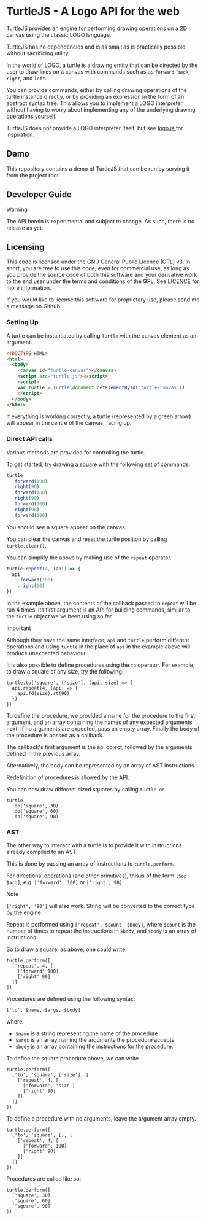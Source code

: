 # TurtleJS - A Logo API for the web

TurtleJS provides an engine for performing drawing operations on a 2D canvas
using the classic LOGO language.

TurtleJS has no dependencies and is as small as is practically possible without sacrificing utility.

In the world of LOGO, a turtle is a drawing entity that can be directed by the
user to draw lines on a canvas with commands such as as `forward`, `back`, `right`, and `left`.

You can provide commands, either by calling drawing operations of the turtle
instance directly, or by providing an expression in the form of an abstract
syntax tree.  This allows you to implement a LOGO interpreter without having
to worry about implementing any of the underlying drawing operations yourself.

TurtleJS does not provide a LOGO interpreter itself, but see [logo.js ](demo/logo.js) for inspiration.

## Demo

This repository contains a demo of TurtleJS that can be run by serving it
from the project root.

## Developer Guide

> [!WARNING]
> The API herein is experimental and subject to change. As such, there
> is no release as yet.

## Licensing

This code is licensed under the GNU General Public Licence (GPL) v3.  In
short, you are free to use this code, even for commercial use, as long as
you provide the source code of both this software and your derivative work
to the end user under the terms and conditions of the GPL.  See
[LICENCE](LICENCE) for more information.

If you would like to license this software for proprietary use, please
send me a message on Github.

### Setting Up

A turtle can be instantiated by calling `Turtle` with the canvas
element as an argument.

```html
<!DOCTYPE HTML>
<html>
  <body>
    <canvas id="turtle-canvas"></canvas>
    <script src="turtle.js"></script>
    <script>
    var turtle = Turtle(document.getElementById('turtle-canvas'));
    </script>
  </body>
</html>
```

If everything is working correctly, a turtle (represented by a green
arrow) will appear in the centre of the canvas, facing up.

### Direct API calls

Various methods are provided for controlling the turtle.

To get started, try drawing a square with the following set of commands.

```js
turtle
  .forward(100)
  .right(90)
  .forward(100)
  .right(90)
  .forward(100)
  .right(90)
  .forward(100)
```

You should see a square appear on the canvas.

You can clear the canvas and reset the turtle position by calling
`turtle.clear()`.

You can simplify the above by making use of the `repeat` operator.

```js
turtle.repeat(4, (api) => {
  api
    .forward(100)
    .right(90)
})
```

In the example above, the contents of the callback passed to
`repeat` will be run 4 times. Its first argument is an API for
building commands, similar to the `turtle` object we've been using
so far.

> [!IMPORTANT]  
> Although they have the same interface, `api` and `turtle` perform
> different operations and using `turtle` in the place of `api` in the
> example above will produce unexpected behaviour.

It is also possible to define procedures using the `to` operator.
For example, to draw a square of any size, try the following:

```
turtle.to('square', ['size'], (api, size) => {
  api.repeat(4, (api) => {
    api.fd(size).rt(90)
  })
})
```

To define the procedure, we provided a name for the procedure to
the first argument, and an array containing the names of any
expected arguments next.  If no arguments are expected, pass an
empty array.  Finally the body of the procedure is passed as a
callback.

The callback's first argument is the api object, followed by the
arguments defined in the previous array.

Alternatively, the body can be represented by an array of
AST instructions.

Redefinition of procedures is allowed by the API.

You can now draw different sized squares by calling `turtle.do`.
```
turtle
  .do('square', 30)
  .do('square', 60)
  .do('square', 90)
```

### AST

The other way to interact with a turtle is to provide it with
instructions already compiled to an AST.

This is done by passing an array of instructions to `turtle.perform`.

For directional operations (and other primitives), this is of
the form `[$op $arg]`; e.g. `['forward', 100]` or `['right', 90]`.
> [!NOTE]
> `['right', '90']` will also work.  String will be converted
> to the correct type by the engine.

Repeat is performed using `['repeat', $count, $body]`, where
`$count` is the number of times to repeat the instructions
in `$body`, and `$body` is an array of instructions.

So to draw a square, as above, one could write:
```
turtle.perform([
  ['repeat', 4, [
    ['forward' 100]
    ['right' 90]
  ]]
])
```

Procedures are defined using the following syntax:
```
['to', $name, $args, $body]
```
where:
- `$name` is a string representing the name of the procedure
- `$args` is an array naming the arguments the procedure accepts
- `$body` is an array containing the instructions for the procedure.

To define the square procedure above, we can write
```
turtle.perform([
  ['to', 'square', ['size'], [
    ['repeat', 4, [
      ['forward', 'size']
      ['right' 90]
    ]]
  ]]
])
```
To define a procedure with no arguments, leave the argument array
empty.
```
turtle.perform([
  ['to', 'square', [], [
    ['repeat', 4, [
      ['forward', 100]
      ['right' 90]
    ]]
  ]]
])
```

Procedures are called like so:
```
turtle.perform([
  ['square', 30]
  ['square', 60]
  ['square', 90]
])
```
